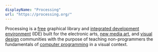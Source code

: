 ```yaml
---
displayName: "Processing"
url: "https://processing.org/"
---
```


Processing is a [free](https://en.wikipedia.org/wiki/Free_software) graphical library and [integrated development environment](https://en.wikipedia.org/wiki/Integrated_development_environment) (IDE) built for the electronic arts, [new media art](https://en.wikipedia.org/wiki/New_media_art), and [visual design](https://en.wikipedia.org/wiki/Visual_design) communities with the purpose of teaching non-programmers the fundamentals of [computer programming](https://en.wikipedia.org/wiki/Computer_programming) in a visual context.